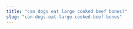 ```yaml
---
title: "can dogs eat large cooked beef bones?"
slug: "can-dogs-eat-large-cooked-beef-bones"
---
```



